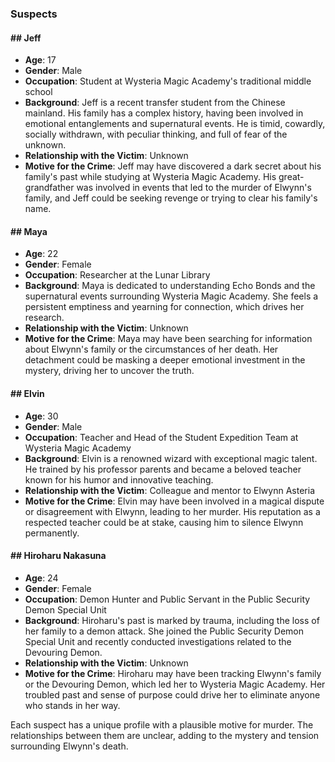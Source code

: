 ### Suspects

#### ## Jeff
- **Age**: 17
- **Gender**: Male
- **Occupation**: Student at Wysteria Magic Academy's traditional middle school
- **Background**: Jeff is a recent transfer student from the Chinese mainland. His family has a complex history, having been involved in emotional entanglements and supernatural events. He is timid, cowardly, socially withdrawn, with peculiar thinking, and full of fear of the unknown.
- **Relationship with the Victim**: Unknown
- **Motive for the Crime**: Jeff may have discovered a dark secret about his family's past while studying at Wysteria Magic Academy. His great-grandfather was involved in events that led to the murder of Elwynn's family, and Jeff could be seeking revenge or trying to clear his family's name.

#### ## Maya
- **Age**: 22
- **Gender**: Female
- **Occupation**: Researcher at the Lunar Library
- **Background**: Maya is dedicated to understanding Echo Bonds and the supernatural events surrounding Wysteria Magic Academy. She feels a persistent emptiness and yearning for connection, which drives her research.
- **Relationship with the Victim**: Unknown
- **Motive for the Crime**: Maya may have been searching for information about Elwynn's family or the circumstances of her death. Her detachment could be masking a deeper emotional investment in the mystery, driving her to uncover the truth.

#### ## Elvin
- **Age**: 30
- **Gender**: Male
- **Occupation**: Teacher and Head of the Student Expedition Team at Wysteria Magic Academy
- **Background**: Elvin is a renowned wizard with exceptional magic talent. He trained by his professor parents and became a beloved teacher known for his humor and innovative teaching.
- **Relationship with the Victim**: Colleague and mentor to Elwynn Asteria
- **Motive for the Crime**: Elvin may have been involved in a magical dispute or disagreement with Elwynn, leading to her murder. His reputation as a respected teacher could be at stake, causing him to silence Elwynn permanently.

#### ## Hiroharu Nakasuna
- **Age**: 24
- **Gender**: Female
- **Occupation**: Demon Hunter and Public Servant in the Public Security Demon Special Unit
- **Background**: Hiroharu's past is marked by trauma, including the loss of her family to a demon attack. She joined the Public Security Demon Special Unit and recently conducted investigations related to the Devouring Demon.
- **Relationship with the Victim**: Unknown
- **Motive for the Crime**: Hiroharu may have been tracking Elwynn's family or the Devouring Demon, which led her to Wysteria Magic Academy. Her troubled past and sense of purpose could drive her to eliminate anyone who stands in her way.

Each suspect has a unique profile with a plausible motive for murder. The relationships between them are unclear, adding to the mystery and tension surrounding Elwynn's death.